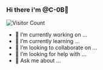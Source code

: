 ### Hi there i'm @C-0B👋

![Visitor Count](https://profile-counter.glitch.me/C-0B/count.svg)

- 🔭 I’m currently working on ...
- 🌱 I’m currently learning ...
- 👯 I’m looking to collaborate on ...
- 🤔 I’m looking for help with ...
- 💬 Ask me about ...
